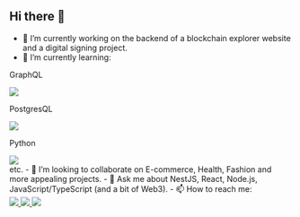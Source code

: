 ## Hi there 👋


- 🔭 I’m currently working on the backend of a blockchain explorer website and a digital signing project.
- 🌱 I’m currently learning:
<div display="flex" flex-direction="row">
  <div>
    <p>GraphQL</p>
    <img src="https://img.shields.io/badge/GraphQl-E10098?style=for-the-badge&logo=graphql&logoColor=white"/>
  </div>
  <div>
    <p>PostgresQL</p>
    <img src="https://img.shields.io/badge/PostgreSQL-316192?style=for-the-badge&logo=postgresql&logoColor=white"/>
  </div>
  <div>
    <p>Python</p>
    <img src="https://img.shields.io/badge/Python-FFD43B?style=for-the-badge&logo=python&logoColor=blue"/>
  </div>
</div>
 etc.
- 👯 I’m looking to collaborate on E-commerce, Health, Fashion and more appealing projects.
- 💬 Ask me about NestJS, React, Node.js, JavaScript/TypeScript (and a bit of Web3).
- 📫 How to reach me:
<div display="flex">
  <a href="https://www.linkedin.com/in/bakhtiyor-akhatov-06772a203/">
    <img src="https://img.shields.io/badge/LinkedIn-0077B5?style=for-the-badge&logo=linkedin&logoColor=white"/>
  </a> 
  <a href="baxtiyor.axatov77@gmail.com">
    <img src="https://img.shields.io/badge/Gmail-D14836?style=for-the-badge&logo=gmail&logoColor=white"/>
  </a> 
  <a href="https://x.com/baxti_7?s=21">
    <img src="https://img.shields.io/badge/Twitter-1DA1F2?style=for-the-badge&logo=twitter&logoColor=white"/>
  </a> 
<div/>


